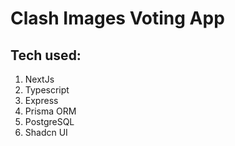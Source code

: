 # Clash Images Voting App

## Tech used:
1. NextJs
2. Typescript
3. Express
4. Prisma ORM
5. PostgreSQL
6. Shadcn UI
